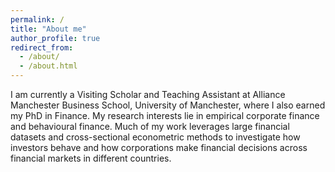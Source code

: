 ```yaml
---
permalink: /
title: "About me"
author_profile: true
redirect_from: 
  - /about/
  - /about.html
---
```


I am currently a Visiting Scholar and Teaching Assistant at Alliance Manchester Business School, University of Manchester, where I also earned my PhD in Finance.
My research interests lie in empirical corporate finance and behavioural finance. Much of my work leverages large financial datasets and cross-sectional econometric methods to investigate how investors behave and how corporations make financial decisions across financial markets in different countries.